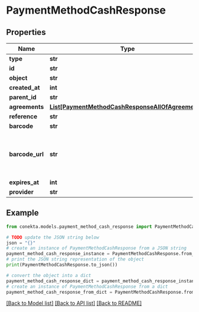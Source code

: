 # PaymentMethodCashResponse


## Properties

Name | Type | Description | Notes
------------ | ------------- | ------------- | -------------
**type** | **str** |  | 
**id** | **str** |  | 
**object** | **str** |  | 
**created_at** | **int** |  | 
**parent_id** | **str** |  | [optional] 
**agreements** | [**List[PaymentMethodCashResponseAllOfAgreements]**](PaymentMethodCashResponseAllOfAgreements.md) |  | [optional] 
**reference** | **str** |  | [optional] 
**barcode** | **str** |  | [optional] 
**barcode_url** | **str** | URL to the barcode image, reference is the same as barcode | [optional] 
**expires_at** | **int** |  | [optional] 
**provider** | **str** |  | [optional] 

## Example

```python
from conekta.models.payment_method_cash_response import PaymentMethodCashResponse

# TODO update the JSON string below
json = "{}"
# create an instance of PaymentMethodCashResponse from a JSON string
payment_method_cash_response_instance = PaymentMethodCashResponse.from_json(json)
# print the JSON string representation of the object
print(PaymentMethodCashResponse.to_json())

# convert the object into a dict
payment_method_cash_response_dict = payment_method_cash_response_instance.to_dict()
# create an instance of PaymentMethodCashResponse from a dict
payment_method_cash_response_from_dict = PaymentMethodCashResponse.from_dict(payment_method_cash_response_dict)
```
[[Back to Model list]](../README.md#documentation-for-models) [[Back to API list]](../README.md#documentation-for-api-endpoints) [[Back to README]](../README.md)


